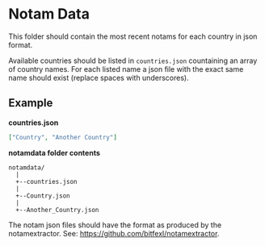 # Notam Data

This folder should contain the most recent notams for each country in json format.

Available countries should be listed in `countries.json` countaining an array of country names. For each listed name a json file with the exact same name should exist (replace spaces with underscores).

## Example

**countries.json**

```json
["Country", "Another Country"]
```

**notamdata folder contents**

```
notamdata/
  |
  +--countries.json
  |
  +--Country.json
  |
  +--Another_Country.json
```

The notam json files should have the format as produced by the notamextractor. See: https://github.com/bitfexl/notamextractor.
